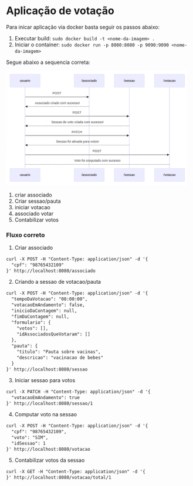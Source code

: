 # Aplicação de votação

Para inicar aplicação via docker basta seguir os passos abaixo:

1. Executar build: ``sudo docker build -t <nome-da-imagem> .``
2. Iniciar o container: ``sudo docker run -p 8080:8080 -p 9090:9090 <nome-da-imagem>``

Segue abaixo a sequencia correta:

![sequencia](documents/diagrama_sequencia1.png)

1. criar associado
2. Criar sessao/pauta
3. iniciar votacao
4. associado votar
5. Contabilizar votos


### Fluxo correto

1. Criar associado
```shell
curl -X POST -H "Content-Type: application/json" -d '{
  "cpf": "98765432109"
}' http://localhost:8080/associado
```

2. Criando a sessao de votacao/pauta

```shell
curl -X POST -H "Content-Type: application/json" -d '{
  "tempoDaVotacao": "08:00:00",
  "votacaoEmAndamento": false,
  "inicioDaContagem": null,
  "fimDaContagem": null,
  "formulario": {
    "votos": [],
    "idAssociadosQueVotaram": []
  },
  "pauta": {
    "titulo": "Pauta sobre vacinas",
    "descricao": "vacinacao de bebes"
  }
}' http://localhost:8080/sessao
```

3. Iniciar sessao para votos

```shell
curl -X PATCH -H "Content-Type: application/json" -d '{
  "votacaoEmAndamento": true
}' http://localhost:8080/sessao/1
```

4. Computar voto na sessao

```shell
curl -X POST -H "Content-Type: application/json" -d '{
  "cpf": "98765432109",
  "voto": "SIM",
  "idSessao": 1
}' http://localhost:8080/votacao
```

5. Contabilizar votos da sessao

```shell
curl -X GET -H "Content-Type: application/json" -d '{
}' http://localhost:8080/votacao/total/1
```